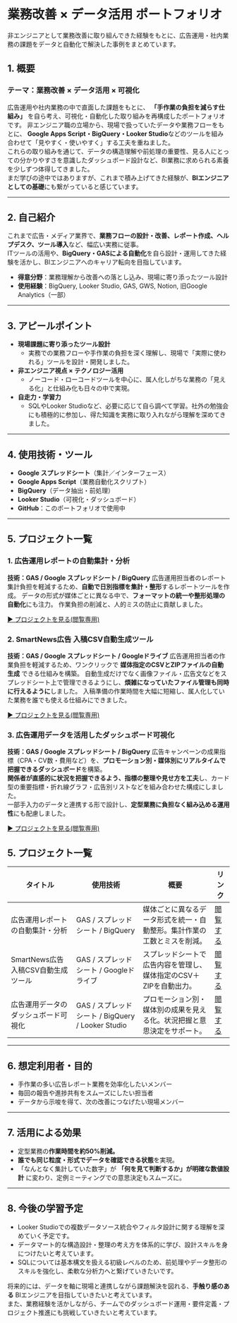 # 業務改善 × データ活用 ポートフォリオ

非エンジニアとして業務改善に取り組んできた経験をもとに、広告運用・社内業務の課題をデータと自動化で解決した事例をまとめています。

## 1. 概要

### テーマ：業務改善 × データ活用 × 可視化

広告運用や社内業務の中で直面した課題をもとに、 **「手作業の負担を減らす仕組み」** を自ら考え、可視化・自動化した取り組みを再構成したポートフォリオです。
非エンジニア職の立場から、現場で扱っていたデータや業務フローをもとに、  **Google Apps Script・BigQuery・Looker Studio**などのツールを組み合わせて「見やすく・使いやすく」する工夫を重ねました。  
これらの取り組みを通じて、データの構造理解や前処理の重要性、見る人にとっての分かりやすさを意識したダッシュボード設計など、BI業務に求められる素養を少しずつ体得してきました。  
まだ学びの途中ではありますが、これまで積み上げてきた経験が、**BIエンジニアとしての基礎**にも繋がっていると感じています。  

---

## 2. 自己紹介

これまで広告・メディア業界で、**業務フローの設計・改善、レポート作成、ヘルプデスク、ツール導入**など、幅広い実務に従事。  
ITツールの活用や、**BigQuery・GASによる自動化**を自ら設計・運用してきた経験を活かし、BIエンジニアへのキャリア転向を目指しています。  

- **得意分野**：業務理解から改善への落とし込み、現場に寄り添ったツール設計
- **使用経験**：BigQuery, Looker Studio, GAS, GWS, Notion, 旧Google Analytics（一部）

---

## 3. アピールポイント

- **現場課題に寄り添ったツール設計**
  - 実務での業務フローや手作業の負担を深く理解し、現場で「実際に使われる」ツールを設計・開発しました。
- **非エンジニア視点 × テクノロジー活用**
  - ノーコード・ローコードツールを中心に、属人化しがちな業務の「見える化」と仕組み化も日々の中で実現。
- **自走力・学習力**
  - SQLやLooker Studioなど、必要に応じて自ら調べて学習。社外の勉強会にも積極的に参加し、得た知識を実務に取り入れながら理解を深めてきました。

---

## 4. 使用技術・ツール

- **Google スプレッドシート**（集計／インターフェース）
- **Google Apps Script**（業務自動化スクリプト）
- **BigQuery**（データ抽出・前処理）
- **Looker Studio**（可視化・ダッシュボード）
- **GitHub**：このポートフォリオで使用中

---

## 5. プロジェクト一覧

### 1. 広告運用レポートの自動集計・分析

**技術：GAS / Google スプレッドシート / BigQuery**
広告運用担当者のレポート集計負担を軽減するため、**自動で日別指標を集計・整形**するレポートツールを作成。
データの形式が媒体ごとに異なる中で、**フォーマットの統一や整形処理の自動化**にも注力。
作業負担の削減と、人的ミスの防止に貢献しました。

[▶ プロジェクトを見る(閲覧専用)]()

### 2. SmartNews広告 入稿CSV自動生成ツール

**技術：GAS / Google スプレッドシート / Googleドライブ**
広告運用担当者の作業負担を軽減するため、ワンクリックで **媒体指定のCSVとZIPファイルの自動生成** できる仕組みを構築。
自動生成だけでなく画像ファイル・広告文などをスプレッドシート上で管理できるようにし、**煩雑になっていたファイル管理も同時に行えるように**しました。
入稿準備の作業時間を大幅に短縮し、属人化していた業務を誰でも使える仕組みにできました。

[▶ プロジェクトを見る(閲覧専用)]()

### 3. 広告運用データを活用したダッシュボード可視化

**技術：GAS / Google スプレッドシート / BigQuery**
広告キャンペーンの成果指標（CPA・CV数・費用など）を、**プロモーション別・媒体別にリアルタイムで把握できるダッシュボード**を構築。  
**関係者が直感的に状況を把握できるよう、指標の整理や見せ方を工夫**し、カード型の重要指標・折れ線グラフ・広告別リストなどを組み合わせた構成にしました。  
一部手入力のデータと連携する形で設計し、**定型業務に負担なく組み込める運用性**にも配慮しました。

[▶ プロジェクトを見る(閲覧専用)]()

## 5. プロジェクト一覧

| タイトル | 使用技術 | 概要 | リンク |
|---|---|---|---|
| 広告運用レポートの自動集計・分析 | GAS / スプレッドシート / BigQuery | 媒体ごとに異なるデータ形式を統一・自動整形。集計作業の工数とミスを削減。 | [閲覧する](project1_auto_report) |
| SmartNews広告 入稿CSV自動生成ツール | GAS / スプレッドシート / Googleドライブ | スプレッドシートで広告内容を管理し、媒体指定のCSV＋ZIPを自動出力。 | [閲覧する](project2_smartnews_csv) |
| 広告運用データのダッシュボード可視化 | GAS / スプレッドシート / BigQuery / Looker Studio | プロモーション別・媒体別の成果を見える化。状況把握と意思決定をサポート。 | [閲覧する](project3_dashboard_visualization) |


---

## 6. 想定利用者・目的

- 手作業の多い広告レポート業務を効率化したいメンバー
- 毎回の報告や進捗共有をスムーズにしたい担当者
- データから示唆を得て、次の改善につなげたい現場メンバー

---

## 7. 活用による効果

- 定型業務の**作業時間を約50%削減。**
- **誰でも同じ粒度・形式でデータを確認できる状態**を実現。
- 「なんとなく集計していた数字」が **「何を見て判断するか」が明確な数値設計** に変わり、定例ミーティングでの意思決定もスムーズに。

---

## 8. 今後の学習予定

- Looker Studioでの複数データソース統合やフィルタ設計に関する理解を深めていく予定です。
- データマート的な構造設計・整理の考え方を体系的に学び、設計スキルを身につけたいと考えています。
- SQLについては基本構文を扱える初級レベルのため、前処理やデータ整形のスキルを強化し、柔軟な分析力へと繋げていきたいです。

将来的には、データを軸に現場と連携しながら課題解決を図れる、**手触り感のある** BIエンジニアを目指していきたいと考えています。  
また、業務経験を活かしながら、チームでのダッシュボード運用・要件定義・プロジェクト推進にも挑戦していきたいと考えています。  
